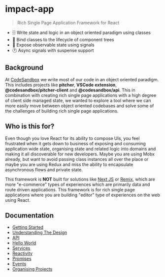 # impact-app

> Rich Single Page Application Framework for React

- 🗄️ Write state and logic in an object oriented paradigm using classes
- 🔗 Bind classes to the lifecycle of component trees
- 📶 Expose observable state using signals
- 🕐 Async signals with suspense support

## Background

At [CodeSandbox](https://codesandbox.io) we write most of our code in an object oriented paradigm. This includes projects like **pitcher**, **VSCode extension**, **@codesandbox/pitcher-client** and **@codesandbox/api**. This in combination with creating rich single page applications with a high degree of client side managed state, we wanted to explore a tool where we can more easily move between object oriented codebases and solve some of the challenges of building rich single page applications.

## Who is this for?

Even though you love React for its ability to compose UIs, you feel frustrated when it gets down to business of exposing and consuming application wide state, organising state and related logic into domains and making it all discoverable for new developers. Maybe you are using Mobx already, but want to avoid passing class instances all over the place or maybe you are using Redux and miss the ability to encapsulate asynchronous flows and private state.

This framework is **NOT** built for solutions like [Next JS](https://nextjs.org/) or [Remix](https://remix.run/), which are more "e-commerce" types of experiences which are primarily data and route driven applications. This framework is for rich single page applications where you are building "editor" type of experiences on the web using React.

## Documentation

- [Getting Started](./docs/01_Getting_Started.md)
- [Understanding The Design](./docs/02_Understanding_The_Design.md)
- [API](./docs/03_API.md)
- [Hello World](./docs/04_Hello_World.md)
- [Services](./docs/05_Services.md)
- [Reactivity](./docs/06_Reactivity.md)
- [Promises](./docs/07_Promises.md)
- [Events](./docs/08_Events.md)
- [Organising Projects](./docs/09_Organising_Projects.md)


